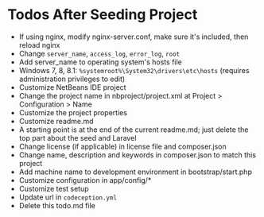 # Todos After Seeding Project

+ If using nginx, modify nginx-server.conf, make sure it's included, then reload nginx
 + Change `server_name`, `access_log`, `error_log`, `root`
+ Add server_name to operating system's hosts file
 + Windows 7, 8, 8.1: `%systemroot%\System32\drivers\etc\hosts` (requires administration privileges to edit)
+ Customize NetBeans IDE project
 + Change the project name in nbproject/project.xml at Project > Configuration > Name
 + Customize the project properties
+ Customize readme.md
 + A starting point is at the end of the current readme.md; just delete the top part about the seed and Laravel
+ Change license (if applicable) in license file and composer.json
+ Change name, description and keywords in composer.json to match this project
+ Add machine name to development environment in bootstrap/start.php
+ Customize configuration in app/config/*
+ Customize test setup
 + Update url in `codeception.yml`
+ Delete this todo.md file
